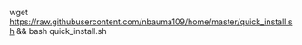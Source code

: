 wget https://raw.githubusercontent.com/nbauma109/home/master/quick_install.sh && bash quick_install.sh

